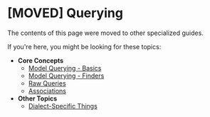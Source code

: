 # \[MOVED\] Querying

The contents of this page were moved to other specialized guides.

If you're here, you might be looking for these topics:

* **Core Concepts**
  * [Model Querying - Basics](model-querying-basics.html)
  * [Model Querying - Finders](model-querying-finders.html)
  * [Raw Queries](raw-queries.html)
  * [Associations](assocs.html)
* **Other Topics**
  * [Dialect-Specific Things](dialect-specific-things.html)
